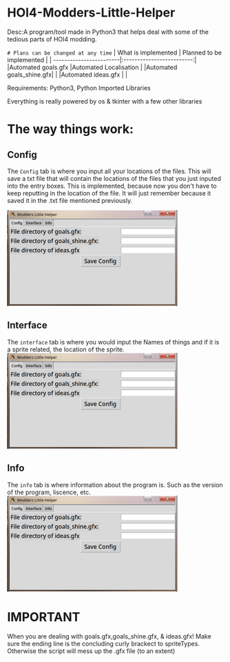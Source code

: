 # HOI4-Modders-Little-Helper
Desc:A program/tool made in Python3 that helps deal with some of the tedious parts of HOI4 modding.

`# Plans can be changed at any time`
| What is implemented     | Planned to be implemented |
| ------------------------|:-------------------------:|
|Automated goals.gfx      |Automated Localisation     |
|Automated goals_shine.gfx|                           |
|Automated ideas.gfx      |                           |

Requirements: Python3, Python Imported Libraries

Everything is really powered by os & tkinter with a few other libraries

# The way things work:
## Config
The `Config` tab is where you input all your locations of the files. This will save a txt file that will contain the locations of the files that you just inputed into the entry boxes. This is implemented, because now you don't have to keep reputting in the location of the file. It will just remember because it saved it in the .txt file mentioned previously.

![alt text][logo]

[logo]: https://github.com/Bleeplo/HOI4-Modders-Little-Helper/blob/main/screenshot_of_program/screenshot01.png?raw=true "Screenshot of Config Tab"

## Interface
The `interface` tab is where you would input the Names of things and if it is a sprite related, the location of the sprite.
![alt text][logo]

[logo]: https://github.com/Bleeplo/HOI4-Modders-Little-Helper/blob/main/screenshot_of_program/screenshot02.png?raw=true "Screenshot of Interface Tab"

## Info
The `info` tab is where information about the program is. Such as the version of the program, liscence, etc.
![alt text][logo]

[logo]: https://github.com/Bleeplo/HOI4-Modders-Little-Helper/blob/main/screenshot_of_program/screenshot03.png?raw=true "Screenshot of Info Tab"


# IMPORTANT
When you are dealing with goals.gfx,goals_shine.gfx, & ideas.gfx! Make sure the ending line is the concluding curly brackect to spriteTypes. Otherwise the script will mess up the .gfx file (to an extent)
